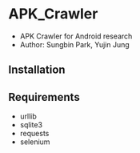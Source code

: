# APK_Crawler
- APK Crawler for Android research
- Author: Sungbin Park, Yujin Jung

## Installation

## Requirements
* urllib
* sqlite3
* requests
* selenium
